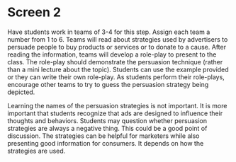 # Screen 2

Have students work in teams of 3-4 for this step. Assign each team a number from 1 to 6. Teams will read about strategies used by advertisers to persuade people to buy products or services or to donate to a cause. After reading the information, teams will develop a role-play to present to the class. The role-play should demonstrate the persuasion technique (rather than a mini lecture about the topic). Students can use the example provided or they can write their own role-play. As students perform their role-plays, encourage other teams to try to guess the persuasion strategy being depicted. 

Learning the names of the persuasion strategies is not important. It is more important that students recognize that ads are designed to influence their thoughts and behaviors. Students may question whether persuasion strategies are always a negative thing. This could be a good point of discussion. The strategies can be helpful for marketers while also presenting good information for consumers. It depends on how the strategies are used. 
